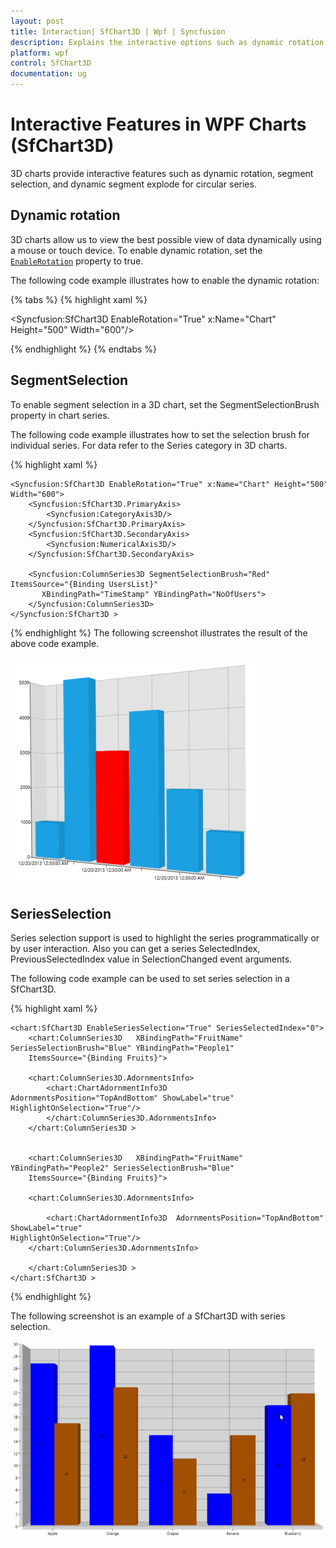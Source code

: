 ```yaml
---
layout: post
title: Interaction| SfChart3D | Wpf | Syncfusion
description: Explains the interactive options such as dynamic rotation, segment selection, and dynamic segment explode for circular series in WPF Chart (SfChart3D)
platform: wpf
control: SfChart3D
documentation: ug
---
```


# Interactive Features in WPF Charts (SfChart3D)

3D charts provide interactive features such as dynamic rotation, segment selection, and dynamic segment explode for circular series.

## Dynamic rotation

3D charts allow us to view the best possible view of data dynamically using a mouse or touch device. To enable dynamic rotation, set the [`EnableRotation`](https://help.syncfusion.com/cr/cref_files/wpf/Syncfusion.SfChart.WPF~Syncfusion.UI.Xaml.Charts.SfChart3D~EnableRotation.html) property to true.

The following code example illustrates how to enable the dynamic rotation:

{% tabs %}
{% highlight xaml %}

<Syncfusion:SfChart3D EnableRotation="True" x:Name="Chart" Height="500" Width="600"/>

{% endhighlight %}
{% endtabs %}
 
## SegmentSelection

To enable segment selection in a 3D chart, set the SegmentSelectionBrush property in chart series.

The following code example illustrates how to set the selection brush for individual series. For data refer to the Series category in 3D charts.

{% highlight xaml %}

    <Syncfusion:SfChart3D EnableRotation="True" x:Name="Chart" Height="500" Width="600">
        <Syncfusion:SfChart3D.PrimaryAxis>
            <Syncfusion:CategoryAxis3D/>
        </Syncfusion:SfChart3D.PrimaryAxis>
        <Syncfusion:SfChart3D.SecondaryAxis>
            <Syncfusion:NumericalAxis3D/>
        </Syncfusion:SfChart3D.SecondaryAxis>

        <Syncfusion:ColumnSeries3D SegmentSelectionBrush="Red" ItemsSource="{Binding UsersList}"
           XBindingPath="TimeStamp" YBindingPath="NoOfUsers">
        </Syncfusion:ColumnSeries3D>
    </Syncfusion:SfChart3D >
	
{% endhighlight %}
The following screenshot illustrates the result of the above code example.

![Segment selection support in WPF 3D Chart](3D-Charts_images/Interaction/SegmentSelection.png)

## SeriesSelection

Series selection support is used to highlight the series programmatically or by user interaction. Also you can get a series SelectedIndex, PreviousSelectedIndex value in SelectionChanged event arguments. 

The following code example can be used to set series selection in a SfChart3D.

{% highlight xaml %}

    <chart:SfChart3D EnableSeriesSelection="True" SeriesSelectedIndex="0">
        <chart:ColumnSeries3D   XBindingPath="FruitName" SeriesSelectionBrush="Blue" YBindingPath="People1"
        ItemsSource="{Binding Fruits}">

        <chart:ColumnSeries3D.AdornmentsInfo>
            <chart:ChartAdornmentInfo3D   AdornmentsPosition="TopAndBottom" ShowLabel="true" HighlightOnSelection="True"/>
            </chart:ColumnSeries3D.AdornmentsInfo>
        </chart:ColumnSeries3D >


        <chart:ColumnSeries3D   XBindingPath="FruitName" YBindingPath="People2" SeriesSelectionBrush="Blue"
        ItemsSource="{Binding Fruits}">

        <chart:ColumnSeries3D.AdornmentsInfo>

            <chart:ChartAdornmentInfo3D  AdornmentsPosition="TopAndBottom" ShowLabel="true"                                    HighlightOnSelection="True"/>
        </chart:ColumnSeries3D.AdornmentsInfo>

        </chart:ColumnSeries3D >
    </chart:SfChart3D >

{% endhighlight %}

The following screenshot is an example of a SfChart3D with series selection.

![Series selection support in WPF 3D Chart](3D-Charts_images/Interaction/SeriesSelection.png)



